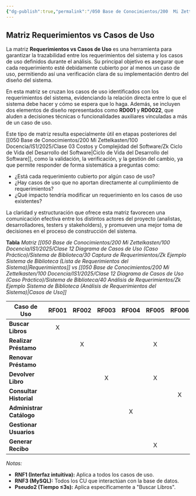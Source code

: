 ```yaml
---
{"dg-publish":true,"permalink":"/050 Base de Conocimientos/200  Mi Zettelkasten/100 Docencia/IS1/2025/Clase 12 Diagrama de Casos de Uso (Caso Práctico)/Sistema de Biblioteca/40 Análisis de Requerimientos/Zk Ejemplo Sistema de Biblioteca (Matriz Requerimientos vs Casos de Uso)/","tags":["digitalGarden","ejemplos","diagramaCasosDeUso"]}
---
```


## Matriz Requerimientos vs Casos de Uso

La matriz **Requerimientos vs Casos de Uso** es una herramienta para garantizar la trazabilidad entre los requerimientos del sistema y los casos de uso definidos durante el análisis. Su principal objetivo es asegurar que cada requerimiento esté debidamente cubierto por al menos un caso de uso, permitiendo así una verificación clara de su implementación dentro del diseño del sistema.

En esta matriz se cruzan los casos de uso identificados con los requerimientos del sistema, evidenciando la relación directa entre lo que el sistema debe hacer y cómo se espera que lo haga. Además, se incluyen dos elementos de diseño representados como **RD001** y **RD0022**, que aluden a decisiones técnicas o funcionalidades auxiliares vinculadas a más de un caso de uso.

Este tipo de matriz resulta especialmente útil en etapas posteriores del [[050 Base de Conocimientos/200  Mi Zettelkasten/100 Docencia/IS1/2025/Clase 03 Costos y Complejidad del Software/Zk Ciclo de Vida del Desarrollo del Software\|Ciclo de Vida del Desarrollo del Software]], como la validación, la verificación, y la gestión del cambio, ya que permite responder de forma sistemática a preguntas como:

- ¿Está cada requerimiento cubierto por algún caso de uso?
- ¿Hay casos de uso que no aportan directamente al cumplimiento de requerimientos?
- ¿Qué impacto tendría modificar un requerimiento en los casos de uso existentes?

La claridad y estructuración que ofrece esta matriz favorecen una comunicación efectiva entre los distintos actores del proyecto (analistas, desarrolladores, testers y stakeholders), y promueven una mejor toma de decisiones en el proceso de construcción del sistema.
  
**Tabla**
_Matriz [[050 Base de Conocimientos/200  Mi Zettelkasten/100 Docencia/IS1/2025/Clase 12 Diagrama de Casos de Uso (Caso Práctico)/Sistema de Biblioteca/30 Captura de Requerimientos/Zk Ejemplo Sistema de Biblioteca (Lista de Requerimientos del Sistema)\|Requerimientos]] vs [[050 Base de Conocimientos/200  Mi Zettelkasten/100 Docencia/IS1/2025/Clase 12 Diagrama de Casos de Uso (Caso Práctico)/Sistema de Biblioteca/40 Análisis de Requerimientos/Zk Ejemplo Sistema de Biblioteca (Análisis de Requerimientos del Sistema)\|Casos de Uso]]_

| Caso de Uso              | RF001 | RF002 | RF003 | RF004 | RF005 | RF006 | RF007 | RF008 | RNF001 | RNF002 | RNF003 | RNF004 | RD001 | RD002 |
| ------------------------ | :---: | :---: | :---: | :---: | :---: | :---: | :---: | :---: | :----: | :----: | :----: | :----: | :---: | :---: |
| **Buscar Libros**        |   X   |       |       |       |       |       |       |       |   X    |   X    |   X    |   X    |   X   |   X   |
| **Realizar Préstamo**    |       |   X   |       |       |   X   |       |       |       |   X    |   X    |   X    |        |   X   |       |
| **Renovar Préstamo**     |       |       |       |       |       |       |       |   X   |   X    |   X    |   X    |        |   X   |       |
| **Devolver Libro**       |       |       |   X   |       |   X   |       |       |       |   X    |   X    |   X    |        |   X   |       |
| **Consultar Historial**  |       |       |       |       |       |   X   |       |       |   X    |   X    |   X    |   X    |   X   |       |
| **Administrar Catálogo** |       |       |       |   X   |       |       |       |       |   X    |   X    |   X    |   X    |   X   |       |
| **Gestionar Usuarios**   |       |       |       |       |       |       |   X   |       |   X    |   X    |   X    |   X    |   X   |       |
| **Generar Recibo**       |       |       |       |       |   X   |       |       |       |   X    |   X    |   X    |        |   X   |       |
_Notas:_
- **RNF1 (Interfaz intuitiva):** Aplica a todos los casos de uso.
- **RNF3 (MySQL):** Todos los CU que interactúan con la base de datos.
- **Pseudo2 (Tiempo ≤3s):** Aplica específicamente a "Buscar Libros".